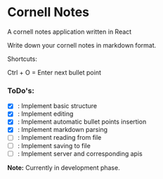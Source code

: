 # Cornell Notes
A cornell notes application written in React

Write down your cornell notes in markdown format.

Shortcuts:

Ctrl + O = Enter next bullet point

### ToDo's:
- [x] : Implement basic structure
- [x] : Implement editing
- [x] : Implement automatic bullet points insertion
- [x] : Implement markdown parsing
- [ ] : Implement reading from file
- [ ] : Implement saving to file
- [ ] : Implement server and corresponding apis

**Note:** Currently in development phase.
